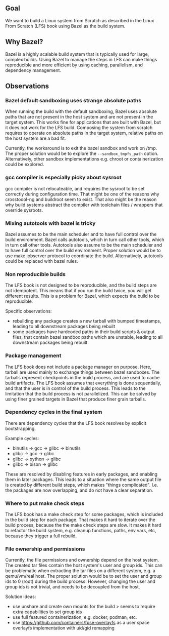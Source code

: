 ## Goal

We want to build a Linux system from Scratch as described in the Linux From Scratch (LFS) book using Bazel as the build system.

## Why Bazel?

Bazel is a highly scalable build system that is typically used for large, complex builds. Using Bazel to manage the steps in LFS can make things reproducible and more efficient by using caching, parallelism, and dependency management.


## Observations

### Bazel default sandboxing uses strange absolute paths

When running the build with the default sandboxing, Bazel uses absolute paths that are not present in the host system and are not present in the target system. This works fine for applications that are built with Bazel, but it does not work for the LFS build.
Composing the system from scratch requires to operate on absolute paths in the target system, relative paths on the host system are a bad fit.

Currently, the workaround is to exit the bazel sandbox and work on /tmp.
The proper solution would be to explore the `--sandbox_tmpfs_path` option.
Alternatively, other sandbox implementations e.g. chroot or containerization could be explored.

### gcc compiler is especially picky about sysroot

gcc compiler is not relocateable, and requires the sysroot to be set correctly during configuration time.
That might be one of the reasons why crosstoool-ng and buildroot seem to exist.
That also might be the reason why build systems abstract the compiler with toolchain files / wrappers that override sysroots.

### Mixing autotools with bazel is tricky

Bazel assumes to be the main scheduler and to have full control over the build environment.
Bazel calls autotools, which in turn call other tools, which in turn call other tools.
Autotools also assume to be the main scheduler and to have full control over the build environment.
Proper solution would be to use make jobserver protocol to coordinate the build.
Alternatively, autotools could be replaced with bazel rules.

### Non reproducible builds

The LFS book is not designed to be reproducible, and the build steps are not idempotent. This means that if you run the build twice, you will get different results. This is a problem for Bazel, which expects the build to be reproducible.

Specific observations:
- rebuilding any package creates a new tarball with bumped timestamps, leading to all downstream packages being rebuilt
- some packages have hardcoded paths in their build scripts & output files, that contain bazel sandbox paths which are unstable, leading to all downstream packages being rebuilt

### Package management

The LFS book does not include a package manager on purpose. Here, tarball are used mainly to exchange things between bazel sandboxes.
The tarballs represent checkpoints in the build process, and are used to cache build artifacts.
The LFS book assumes that everything is done sequentially, and that the user is in control of the build process.
This leads to the limitation that the build process is not parallelized.
This can be solved by using finer grained targets in Bazel that produce finer grain tarballs.

### Dependency cycles in the final system

There are dependency cycles that the LFS book resolves by explicit bootstrapping.

Example cycles:
- binutils -> gcc -> glibc -> binutils
- glibc -> gcc -> glibc
- glibc -> python -> glibc
- glibc -> bison -> glibc

These are resolved by disabling features in early packages, and enabling them in later packages.
This leads to a situation where the same output file is created by different build steps, which makes "things complicated".
I.e. the packages are now overlapping, and do not have a clear separation.

### Where to put make check steps

The LFS book has a make check step for some packages, which is included in the build step for each package.
That makes it hard to iterate over the build process, because the the make check steps are slow.
It makes it hard to refactor the build system, e.g. cleanup functions, paths, env vars, etc, because they trigger a full rebuild.

### File ownership and permissions 

Currently, the file permissions and ownership depend on the host system. The created tar files contain the host system's user and group ids. This can be problematic when extracting the tar files on a different system, e.g. a qemu/vm/real host. The proper solution would be to set the user and group ids to 0 (root) during the build process. However, changing the user and group ids is not trivial, and needs to be decoupled from the host.

Solution ideas:
* use unshare and create own mounts for the build > seems to require extra capabilities to set group ids
* use full featured containerization, e.g. docker, podman, etc.
* use https://github.com/containers/fuse-overlayfs as a user space overlayfs implementation with uid/gid remapping
